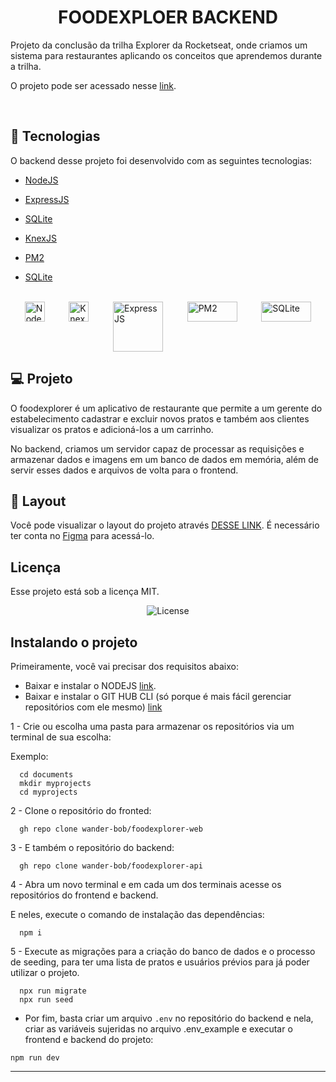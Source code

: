 <h1 align="center"> FOODEXPLOER BACKEND </h1>

<p>
  Projeto da conclusão da trilha Explorer da Rocketseat, onde criamos um sistema para restaurantes aplicando os conceitos que aprendemos durante a trilha.
</p>

O projeto pode ser acessado nesse [link](https://admirable-dodol-bf77d4.netlify.app/).

<br>

## 🚀 Tecnologias

O backend desse projeto foi desenvolvido com as seguintes tecnologias:

- <p><a href="https://nodejs.org/">NodeJS</a></p>
- <p><a href="https://expressjs.com/">ExpressJS</a></p>
- <p><a href="https://www.sqlite.org/">SQLite</a></p>
- <p><a href="https://knexjs.org/">KnexJS</a></p>
- <p><a href="https://pm2.keymetrics.io/">PM2</a></p>
- <p><a href="https://sqlite.org">SQLite</a></p>


<br>
<div style="display: flex; align-itens:center;justify-content: space-evenly; gap: 16px;">
  <img src="https://cdn.worldvectorlogo.com/logos/nodejs-icon.svg" alt="NodeJS" height="32" width="32"/>
  <img src="https://cdn.worldvectorlogo.com/logos/knex-1.svg" alt="KnexJS" height="32" width="32"/>
  <img src="https://cdn.worldvectorlogo.com/logos/express-109.svg" alt="ExpressJS" width="80px"/>
  <img src="https://cdn.worldvectorlogo.com/logos/pm2.svg" alt="PM2" height="32" width="80"/>
  <img src="https://cdn.worldvectorlogo.com/logos/sqlite.svg" alt="SQLite" height="32" width="80"/>

</div>

## 💻 Projeto

O foodexplorer é um aplicativo de restaurante que permite a um gerente do estabelecimento cadastrar e excluir novos pratos e também aos clientes visualizar os pratos e adicioná-los a um carrinho.

No backend, criamos um servidor capaz de processar as requisições e armazenar dados e imagens em um banco de dados em memória, além de servir esses dados e arquivos de volta para o frontend.

## 🔖 Layout

Você pode visualizar o layout do projeto através [DESSE LINK](https://www.figma.com/community/file/1196874589259687769). É necessário ter conta no [Figma](https://figma.com) para acessá-lo.

## Licença

Esse projeto está sob a licença MIT.

<div align="center">
<img alt="License" src="https://img.shields.io/static/v1?label=license&message=MIT&color=49AA26&labelColor=000000">
</div>

## Instalando o projeto
Primeiramente, você vai precisar dos requisitos abaixo: 
- Baixar e instalar o NODEJS [link](https://nodejs.org/en/download).
- Baixar e instalar o GIT HUB CLI (só porque é mais fácil gerenciar repositórios com ele mesmo) [link](https://cli.github.com/)

1 - Crie ou escolha uma pasta para armazenar os repositórios via um terminal de sua escolha: 

Exemplo: 

```
  cd documents
  mkdir myprojects
  cd myprojects
```

2 - Clone o repositório do fronted: 

```  
  gh repo clone wander-bob/foodexplorer-web
```

3 - E também o repositório do backend: 

```  
  gh repo clone wander-bob/foodexplorer-api
```

4 - Abra um novo terminal e em cada um dos terminais acesse os repositórios do frontend e backend.

E neles, execute o comando de instalação das dependências:

```
  npm i

```
5 - Execute as migrações para a criação do banco de dados e o processo de seeding, para ter uma lista de pratos e usuários prévios para já poder utilizar o projeto. 

```
  npx run migrate
  npx run seed
```

 - Por fim, basta criar um arquivo `.env` no repositório do backend e nela, criar as variáveis sujeridas no arquivo .env_example e executar o frontend e backend do projeto: 

```
npm run dev
```
---
